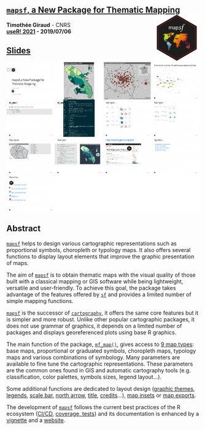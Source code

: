 ## [`mapsf`, a New Package for Thematic Mapping](https://rcarto.github.io/user2021/) <img src="img/logo.png" align="right" alt="" width="120"/>

**Timothée Giraud** - CNRS    
**[useR! 2021](https://user2021.r-project.org/) - 2019/07/06**  

## [Slides](https://rcarto.github.io/user2021/)

[![](img/overview.png)](https://rcarto.github.io/user2021/)


## Abstract
[`mapsf`](https://riatelab.github.io/mapsf/) helps to design various cartographic representations such as proportional symbols, choropleth or typology maps. It also offers several functions to display layout elements that improve the graphic presentation of maps.

The aim of [`mapsf`](https://riatelab.github.io/mapsf/) is to obtain thematic maps with the visual quality of those built with a classical mapping or GIS software while being lightweight, versatile and user-friendly. To achieve this goal, the package takes advantage of the features offered by [`sf`](https://github.com/r-spatial/sf) and provides a limited number of simple mapping functions.

[`mapsf`](https://riatelab.github.io/mapsf/) is the successor of [`cartography`](https://github.com/riatelab/cartography), it offers the same core features but it is simpler and more robust. Unlike other popular cartographic packages, it does not use grammar of graphics, it depends on a limited number of packages and displays georeferenced plots using base R graphics.

The main function of the package, [`mf_map()`](https://riatelab.github.io/mapsf/reference/mf_map.html), gives access to [9 map types](https://riatelab.github.io/mapsf/articles/mapsf.html#symbology): base maps, proportional or graduated symbols, choropleth maps, typology maps and various combinations of symbology. Many parameters are available to fine tune the cartographic representations. These parameters are the common ones found in GIS and automatic cartography tools (e.g. classification, color palettes, symbols sizes, legend layout...).

Some additional functions are dedicated to layout design ([graphic themes](https://riatelab.github.io/mapsf/articles/web_only/how_to_use_themes.html), [legends](https://riatelab.github.io/mapsf/reference/mf_legend.html), [scale bar](https://riatelab.github.io/mapsf/reference/mf_scale.html), [north arrow](https://riatelab.github.io/mapsf/reference/mf_arrow.html), [title](https://riatelab.github.io/mapsf/reference/mf_title.html), [credits](https://riatelab.github.io/mapsf/reference/mf_credits.html)…), [map insets](https://riatelab.github.io/mapsf/articles/web_only/how_to_create_inset_maps.html) or [map exports](https://riatelab.github.io/mapsf/articles/web_only/how_to_export_maps.html).

The development of [`mapsf`](https://riatelab.github.io/mapsf/) follows the current best practices of the R ecosystem ([CI/CD](https://github.com/riatelab/mapsf/actions), [coverage, tests](https://app.codecov.io/gh/riatelab/mapsf)) and its documentation is enhanced by a [vignette](https://riatelab.github.io/mapsf/articles/mapsf.html) and a [website](https://riatelab.github.io/mapsf/).

